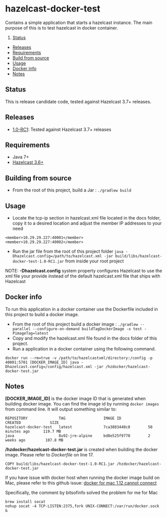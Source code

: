 # hazelcast-docker-test

Contains a simple application that starts a hazelcast instance. The main purpose of this is to test hazelcast in docker container.

1. [Status](#status)
* [Releases](#releases)
* [Requirements](#requirements)
* [Build from source](#building)
* [Usage](#usage)
* [Docker info](#docker)
* [Notes](#notes)

## <a id="status"></a>Status

This is release candidate code, tested against Hazelcast 3.7+ releases.

## <a id="releases"></a>Releases

* [1.0-RC1](https://github.com/bmudda/hazelcast-docker-test/releases/tag/1.0-RC1): Tested against Hazelcast 3.7+ releases

## <a id="requirements"></a>Requirements

* Java 7+
* [Hazelcast 3.6+](https://hazelcast.org/)

## <a id="building"></a>Building from source

* From the root of this project, build a Jar : `./gradlew build`

## <a id="usage"></a>Usage
* Locate the tcp-ip section in hazelcast.xml file located in the docs folder, copy it to a desired location and adjust the member IP addresses to your need
```
<member>10.29.29.227:40001</member>
<member>10.29.29.227:40002</member>
```
* Run the jar file from the root of this project folder `java -Dhazelcast.config=/path/to/hazelcast.xml -jar build/libs/hazelcast-docker-test-1.0-RC1.jar` from inside your root project

NOTE: **-Dhazelcast.config** system property configures Hazelcast to use the xml file your provide instead of the default hazelcast.xml file that ships with Hazelcast

## <a id="docker"></a>Docker info

To run this application in a docker container use the Dockerfile included in this project to build a docker image.

* From the root of this project build a docker image : `./gradlew --parallel --configure-on-demand buildTagDockerImage -x test -PimageTag=latest`
* Copy and modify the hazelcast.xml file found in the docs folder of this project.
* Run a application in a docker container using the following command.
```
docker run --rm=true -v /path/to/hazelcastxml/directory:/config -p 40001:5701 [DOCKER_IMAGE_ID] java -Dhazelcast.config=/config/hazelcast.xml -jar /hzdocker/hazelcast-docker-test.jar
```

## <a id="notes"></a>Notes
**[DOCKER_IMAGE_ID]** is the docker image ID that is generated when building docker image. You can find the image id by running `docker images` from command line. It will output something similar to:
```
REPOSITORY              TAG                 IMAGE ID            CREATED             SIZE
hazelcast-docker-test   latest              7ca3883448c8        50 minutes ago      119.7 MB
java                    8u92-jre-alpine     bd8e525f9770        2 weeks ago         107.8 MB
```

**/hzdocker/hazelcast-docker-test.jar** is created when building the docker image. Please refer to *Dockerfile* on line 17.

```
COPY build/libs/hazelcast-docker-test-1.0-RC1.jar /hzdocker/hazelcast-docker-test.jar
```

If you have issue with docker host when running the docker image build on Mac, please refer to this github issue:
[docker for mac 1.12 cannot connect](https://github.com/bmuschko/gradle-docker-plugin/issues/235)

Specifically, the comment by bitsofinfo solved the problem for me for Mac

```
brew install socat
nohup socat -4 TCP-LISTEN:2375,fork UNIX-CONNECT:/var/run/docker.sock &
```

